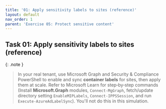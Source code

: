 ```yaml
---
title: '01: Apply sensitivity labels to sites (reference)'
layout: default
nav_order: 1
parent: 'Exercise 05: Protect sensitive content'
---
```


## Task 01: Apply sensitivity labels to sites (reference)

{: .note }
> In your real tenant, use Microsoft Graph and Security & Compliance PowerShell to enable and sync **container labels** for sites, then apply them at scale. Refer to Microsoft Learn for step‑by‑step commands (Install **Microsoft.Graph** modules, `Connect-MgGraph`, fetch/update directory setting `EnableMIPLabels`, `Connect-IPPSSession`, and run `Execute-AzureAdLabelSync`).
> You'll not do this in this simulation.
